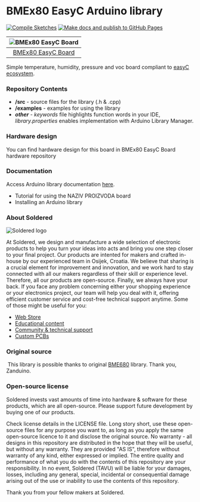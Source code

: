 # BMEx80 EasyC Arduino library

[![Compile Sketches](https://github.com/e-radionicacom/Soldered-BMEx80-Arduino-Library/actions/workflows/compile_test.yml/badge.svg?branch=dev)](https://github.com/e-radionicacom/Soldered-BMEx80-Arduino-Library/actions/workflows/compile_test.yml)
[![Make docs and publish to GitHub Pages](https://github.com/e-radionicacom/Soldered-BMEx80-Arduino-Library/actions/workflows/make_docs.yml/badge.svg?branch=dev)](https://github.com/e-radionicacom/Soldered-BMEx80-Arduino-Library/actions/workflows/make_docs.yml)

| ![BMEx80 EasyC Board](https://upload.wikimedia.org/wikipedia/commons/8/8f/Example_image.svg) |
| :---------------------------------------------------------------------------------------------: |
| [BMEx80 EasyC Board](https://www.solde.red/333035)                                                            |

Simple temperature, humidity, pressure and voc board compliant to [easyC ecosystem](https://www.soldered.com/easyC). 

### Repository Contents
- **/src** - source files for the library (.h & .cpp)
- **/examples** - examples for using the library
- ***other*** - *keywords* file highlights function words in your IDE, *library.properties* enables implementation with Arduino Library Manager.

### Hardware design
You can find hardware design for this board in BMEx80 EasyC Board hardware repository

### Documentation

Access Arduino library documentation [here](https://e-radionicacom.github.io/Soldered-BMEx80-Arduino-Library/).

- Tutorial for using the NAZIV PROIZVODA board
- Installing an Arduino library

### About Soldered
![Soldered logo](https://raw.githubusercontent.com/e-radionicacom/Soldered-BMEx80-Arduino-Library/dev/extras/Logo%20horizontal-2.svg)

At Soldered, we design and manufacture a wide selection of electronic products to help you turn your ideas into acts and bring you one step closer to your final project. Our products are intented for makers and crafted in-house by our experienced team in Osijek, Croatia. We believe that sharing is a crucial element for improvement and innovation, and we work hard to stay connected with all our makers regardless of their skill or experience level. Therefore, all our products are open-source. Finally, we always have your back. If you face any problem concerning either your shopping experience or your electronics project, our team will help you deal with it, offering efficient customer service and cost-free technical support anytime. Some of those might be useful for you:

- [Web Store](https://www.soldered.com)
- [Educational content](https://learn.soldered.com)
- [Community & technical support](https://community.soldered.com)
- [Custom PCBs](https://pcb.soldered.com)


### Original source
​
This library is possible thanks to original [BME680](https://github.com/Zanduino/BME680) library. Thank you, Zanduino. 


### Open-source license
Soldered invests vast amounts of time into hardware & software for these products, which are all open-source. Please support future development by buying one of our products. 

Check license details in the LICENSE file. Long story short, use these open-source files for any purpose you want to, as long as you apply the same open-source licence to it and disclose the original source. No warranty - all designs in this repository are distributed in the hope that they will be useful, but without any warranty. They are provided "AS IS", therefore without warranty of any kind, either expressed or implied. The entire quality and performance of what you do with the contents of this repository are your responsibility. In no event, Soldered (TAVU) will be liable for your damages, losses, including any general, special, incidental or consequential damage arising out of the use or inability to use the contents of this repository. 

Thank you from your fellow makers at Soldered.

